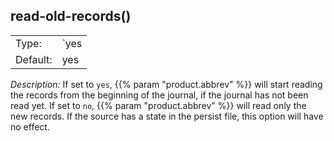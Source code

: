 ---
---
<!-- DISCLAIMER: This file is based on the syslog-ng Open Source Edition documentation https://github.com/balabit/syslog-ng-ose-guides/commit/2f4a52ee61d1ea9ad27cb4f3168b95408fddfdf2 and is used under the terms of The syslog-ng Open Source Edition Documentation License. The file has been modified by Axoflow. -->

## read-old-records()

|          |        |
| -------- | ------ |
| Type:    | `yes|no` |
| Default: | yes    |

*Description:* If set to `yes`, {{% param "product.abbrev" %}} will start reading the records from the beginning of the journal, if the journal has not been read yet. If set to `no`, {{% param "product.abbrev" %}} will read only the new records. If the source has a state in the persist file, this option will have no effect.

